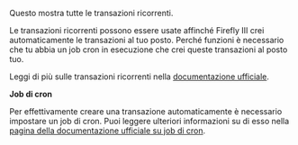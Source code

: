 Questo mostra tutte le transazioni ricorrenti.

Le transazioni ricorrenti possono essere usate affinché Firefly III crei automaticamente le transazioni al tuo posto. Perché funzioni è necessario che tu abbia un job cron in esecuzione che crei queste transazioni al posto tuo.

Leggi di più sulle transazioni ricorrenti nella [documentazione ufficiale](https://firefly-iii.readthedocs.io/en/latest/advanced/recurring.html).

**Job di cron**

Per effettivamente creare una transazione automaticamente è necessario impostare un job di cron. Puoi leggere ulteriori informazioni su di esso nella [pagina della documentazione ufficiale su job di cron](https://firefly-iii.readthedocs.io/en/latest/installation/cronjob.html).